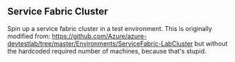 Service Fabric Cluster
----------------------

Spin up a service fabric cluster in a test environment. This is originally modified from: https://github.com/Azure/azure-devtestlab/tree/master/Environments/ServiceFabric-LabCluster but without the hardcoded required number of machines, because that's stupid.
